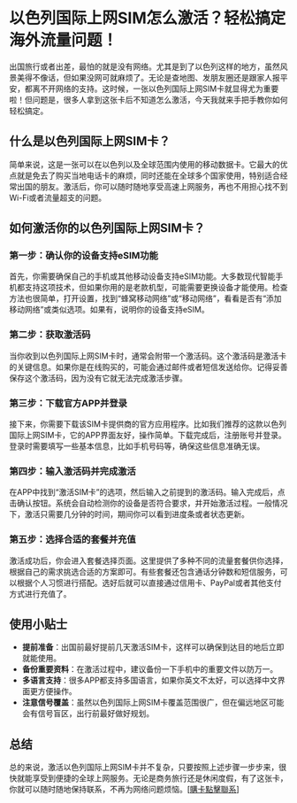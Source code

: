 # 以色列国际上网SIM怎么激活？轻松搞定海外流量问题！

出国旅行或者出差，最怕的就是没有网络。尤其是到了以色列这样的地方，虽然风景美得不像话，但如果没网可就麻烦了。无论是查地图、发朋友圈还是跟家人报平安，都离不开网络的支持。这时候，一张以色列国际上网SIM卡就显得尤为重要啦！但问题是，很多人拿到这张卡后不知道怎么激活，今天我就来手把手教你如何轻松搞定。

## 什么是以色列国际上网SIM卡？

简单来说，这是一张可以在以色列以及全球范围内使用的移动数据卡。它最大的优点就是免去了购买当地电话卡的麻烦，同时还能在全球多个国家使用，特别适合经常出国的朋友。激活后，你可以随时随地享受高速上网服务，再也不用担心找不到Wi-Fi或者流量超支的问题。

## 如何激活你的以色列国际上网SIM卡？

### 第一步：确认你的设备支持eSIM功能

首先，你需要确保自己的手机或其他移动设备支持eSIM功能。大多数现代智能手机都支持这项技术，但如果你用的是老款机型，可能需要更换设备才能使用。检查方法也很简单，打开设置，找到“蜂窝移动网络”或“移动网络”，看看是否有“添加移动网络”或类似选项。如果有，说明你的设备支持eSIM。

### 第二步：获取激活码

当你收到以色列国际上网SIM卡时，通常会附带一个激活码。这个激活码是激活卡的关键信息。如果你是在线购买的，可能会通过邮件或者短信发送给你。记得妥善保存这个激活码，因为没有它就无法完成激活步骤。

### 第三步：下载官方APP并登录

接下来，你需要下载该SIM卡提供商的官方应用程序。比如我们推荐的这款以色列国际上网SIM卡，它的APP界面友好，操作简单。下载完成后，注册账号并登录。登录时需要填写一些基本信息，比如手机号码等，确保这些信息准确无误。

### 第四步：输入激活码并完成激活

在APP中找到“激活SIM卡”的选项，然后输入之前提到的激活码。输入完成后，点击确认按钮。系统会自动检测你的设备是否符合要求，并开始激活过程。一般情况下，激活只需要几分钟的时间，期间你可以看到进度条或者状态更新。

### 第五步：选择合适的套餐并充值

激活成功后，你会进入套餐选择页面。这里提供了多种不同的流量套餐供你选择，根据自己的需求挑选合适的方案即可。有些套餐还包含通话分钟数和短信服务，可以根据个人习惯进行搭配。选好后就可以直接通过信用卡、PayPal或者其他支付方式进行充值了。

## 使用小贴士

- **提前准备**：出国前最好提前几天激活SIM卡，这样可以确保到达目的地后立即就能使用。
- **备份重要资料**：在激活过程中，建议备份一下手机中的重要文件以防万一。
- **多语言支持**：很多APP都支持多国语言，如果你英文不太好，可以选择中文界面更方便操作。
- **注意信号覆盖**：虽然以色列国际上网SIM卡覆盖范围很广，但在偏远地区可能会有信号盲区，出行前最好做好规划。

## 总结

总的来说，激活以色列国际上网SIM卡并不复杂，只要按照上述步骤一步步来，很快就能享受到便捷的全球上网服务。无论是商务旅行还是休闲度假，有了这张卡，你就可以随时随地保持联系，不再为网络问题烦恼。[[購卡點擊聯系](https://t.me/s/esim1088)]